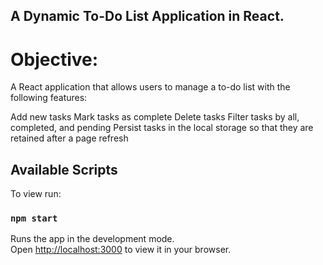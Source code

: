 
## A Dynamic To-Do List Application in React.

# Objective:

A React application that allows users to manage a to-do list with the following features:

Add new tasks
Mark tasks as complete
Delete tasks
Filter tasks by all, completed, and pending
Persist tasks in the local storage so that they are retained after a page refresh

## Available Scripts

To view run:

### `npm start`

Runs the app in the development mode.\
Open [http://localhost:3000](http://localhost:3000) to view it in your browser.

